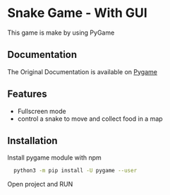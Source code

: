 
# Snake Game - With GUI

This game is make by using PyGame


## Documentation
The Original Documentation is available on 
[Pygame](https://www.pygame.org/docs/)


## Features

- Fullscreen mode
- control a snake to move and collect food in a map


## Installation

Install pygame module with npm

```bash
  python3 -m pip install -U pygame --user
```

Open project and RUN
    
